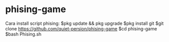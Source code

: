 # phising-game

Cara install script phising:
$pkg update && pkg upgrade
$pkg install git
$git clone https://github.com/quiet-persion/phising-game
$cd phising-game
$bash Phising.sh
